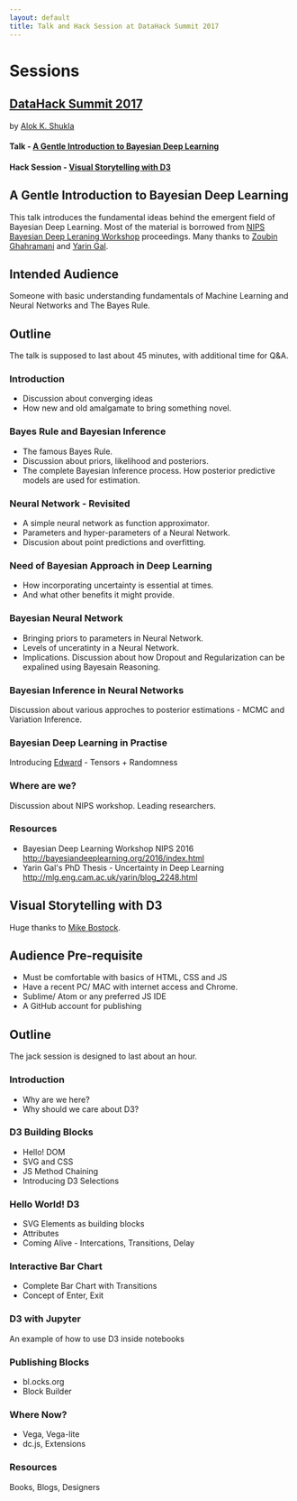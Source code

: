 ```yaml
---
layout: default
title: Talk and Hack Session at DataHack Summit 2017
---
```

# Sessions 

## [DataHack Summit 2017](https://www.analyticsvidhya.com/datahacksummit/)


by [Alok K. Shukla](mailto:alokks2@illinois.edu?Subject=DataHack2017)

#### Talk - [A Gentle Introduction to Bayesian Deep Learning](#talk)
#### Hack Session - [Visual Storytelling with D3](#session)


## A Gentle Introduction to Bayesian Deep Learning<a name="talk"></a>



This talk introduces the fundamental ideas behind the emergent field of Bayesian Deep Learning. 
Most of the material is borrowed from [NIPS Bayesian Deep Leraning Workshop](http://bayesiandeeplearning.org) proceedings. 
Many thanks to [Zoubin Ghahramani](http://mlg.eng.cam.ac.uk/zoubin/) and [Yarin Gal](http://www.cs.ox.ac.uk/people/yarin.gal/website/).

## Intended Audience

Someone with basic understanding fundamentals of Machine Learning and Neural Networks and The Bayes Rule.

## Outline

The talk is supposed to last about 45 minutes, with additional time for Q&A.

### Introduction

- Discussion about converging ideas
- How new and old amalgamate to bring something novel. 

### Bayes Rule and Bayesian Inference

- The famous Bayes Rule. 
- Discussion about priors, likelihood and posteriors. 
- The complete Bayesian Inference process. How posterior predictive models are used for estimation.  

### Neural Network - Revisited

- A simple neural network as function approximator. 
- Parameters and hyper-parameters of a Neural Network. 
- Discusion about point predictions and overfitting.

### Need of Bayesian Approach in Deep Learning

- How incorporating uncertainty is essential at times. 
- And what other benefits it might provide. 

### Bayesian Neural Network 

- Bringing priors to parameters in Neural Network. 
- Levels of unceratinty in a Neural Network.
- Implications. Discussion about how Dropout and Regularization can be expalined using Bayesain Reasoning.

### Bayesian Inference in Neural Networks

Discussion about various approches to posterior estimations - MCMC and Variation Inference.

### Bayesian Deep Learning in Practise

Introducing [Edward](https://edwardlib.org) - Tensors + Randomness

### Where are we?

Discussion about NIPS workshop. Leading researchers.

### Resources
- Bayesian Deep Learning Workshop NIPS 2016 <http://bayesiandeeplearning.org/2016/index.html> 
- Yarin Gal's PhD Thesis - Uncertainty in Deep Learning <http://mlg.eng.cam.ac.uk/yarin/blog_2248.html>


## Visual Storytelling with D3<a name="session"></a>
Huge thanks to [Mike Bostock](https://bost.ocks.org/mike/).

## Audience Pre-requisite 

- Must be comfortable with basics of HTML, CSS and JS
- Have a recent PC/ MAC with internet access and Chrome. 
- Sublime/ Atom or any preferred JS IDE
- A GitHub account for publishing 

## Outline

The jack session is designed to last about an hour.

### Introduction

- Why are we here? 
- Why should we care about D3?

### D3 Building Blocks

- Hello! DOM
- SVG and CSS
- JS Method Chaining
- Introducing D3 Selections

### Hello World! D3

- SVG Elements as building blocks
- Attributes
- Coming Alive - Intercations, Transitions, Delay

### Interactive Bar Chart

- Complete Bar Chart with Transitions 
- Concept of Enter, Exit

### D3 with Jupyter

An example of how to use D3 inside notebooks

### Publishing Blocks

- bl.ocks.org
- Block Builder

### Where Now?

- Vega, Vega-lite
- dc.js, Extensions

### Resources

Books, Blogs, Designers
